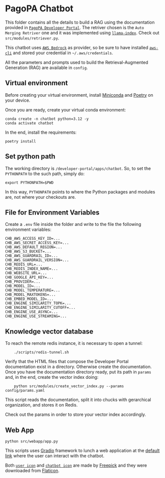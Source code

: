 # PagoPA Chatbot

This folder contains all the details to build a RAG using the documentation provided in [`PagoPA Developer Portal`](https://developer.pagopa.it/). The retriver chosen is the `Auto Merging Retriver` one and it was implemented using [`llama-index`](https://docs.llamaindex.ai/en/stable/). Check out `src/modules/retriever.py`.

This chatbot uses [`AWS Bedrock`](https://aws.amazon.com/bedrock/) as provider, so be sure to have installed [`aws-cli`](https://docs.aws.amazon.com/cli/latest/userguide/getting-started-install.html) and stored your credential in `~/.aws/credentials`.

All the parameters and prompts used to build the Retrieval-Augmented Generation (RAG) are available in `config`.

## Virtual environment

Before creating your virtual environment, install [Miniconda](https://docs.anaconda.com/miniconda/#quick-command-line-install) and [Poetry](https://python-poetry.org/docs/main#installation) on your device.

Once you are ready, create your virtual conda environment:

    conda create -n chatbot python=3.12 -y
    conda activate chatbot

In the end, install the requirements:

    poetry install

## Set python path

The working directory is `/developer-portal/apps/chatbot`. So, to set the `PYTHONPATH` to the such path, simply do:

    export PYTHONPATH=$PWD

In this way, `PYTHONPATH` points to where the Python packages and modules are, not where your checkouts are.

## File for Environment Variables

Create a `.env` file inside the folder and write to the file the following environment variables:

    CHB_AWS_ACCESS_KEY_ID=...
    CHB_AWS_SECRET_ACCESS_KEY=...
    CHB_AWS_DEFAULT_REGION=...
    CHB_AWS_S3_BUCKET=...
    CHB_AWS_GUARDRAIL_ID=...
    CHB_AWS_GUARDRAIL_VERSION=...
    CHB_REDIS_URL=...
    CHB_REDIS_INDEX_NAME=...
    CHB_WEBSITE_URL=...
    CHB_GOOGLE_API_KEY=...
    CHB_PROVIDER=...
    CHB_MODEL_ID=...
    CHB_MODEL_TEMPERATURE=...
    CHB_MODEL_MAXTOKENS=...
    CHB_EMBED_MODEL_ID=...
    CHB_ENGINE_SIMILARITY_TOPK=...
    CHB_ENGINE_SIMILARITY_CUTOFF=...
    CHB_ENGINE_USE_ASYNC=...
    CHB_ENGINE_USE_STREAMING=...

## Knowledge vector database

To reach the remote redis instance, it is necessary to open a tunnel:
```
    ./scripts/redis-tunnel.sh
```

Verify that the HTML files that compose the Developer Portal documentation exist in a directory. Otherwise create the documentation. Once you have the documentation directory ready, put its path in `params` and, in the end, create the vector index doing:

``` 
    python src/modules/create_vector_index.py --params config/params.yaml
```

This script reads the documentation, split it into chucks with gerarchical organization, and stores it on Redis.

Check out the params in order to store your vector index accordingly.

## Web App

    python src/webapp/app.py

This scripts uses [Gradio](https://www.gradio.app/) framework to lunch a web application at the [default link](http://127.0.0.1:7860) where the user can interact with the chatbot.

Both [`user icon`](https://www.flaticon.com/free-icon/user_1077012) and [`chatbot icon`](https://www.flaticon.com/free-icon/chatbot_8943377) are made by [Freepick](https://www.freepik.com/) and they were downloaded from [Flaticon](https://www.flaticon.com/).
